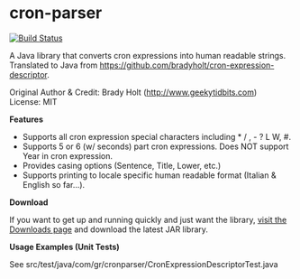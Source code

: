 cron-parser
===========

[![Build Status](https://travis-ci.org/RedHogs/cron-parser.png?branch=master)](https://travis-ci.org/RedHogs/cron-parser)

A Java library that converts cron expressions into human readable strings.  
Translated to Java from https://github.com/bradyholt/cron-expression-descriptor.  
  
Original Author & Credit: Brady Holt (http://www.geekytidbits.com)  
License: MIT  
  
**Features**          

 * Supports all cron expression special characters including * / , - ? L W, #.
 * Supports 5 or 6 (w/ seconds) part cron expressions.  Does NOT support Year in cron expression.
 * Provides casing options (Sentence, Title, Lower, etc.)
 * Supports printing to locale specific human readable format (Italian & English so far...).

**Download**

If you want to get up and running quickly and just want the library, [visit the Downloads page](https://github.com/grahamar/cron-parser/downloads) and download the latest JAR library.

**Usage Examples (Unit Tests)**  
  
See src/test/java/com/gr/cronparser/CronExpressionDescriptorTest.java
